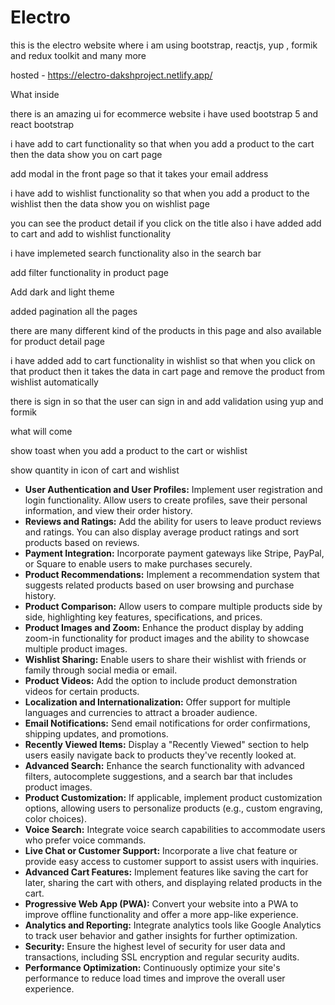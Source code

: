 # Electro
this is the electro website where i am using bootstrap, reactjs, yup , formik and redux toolkit and many more

hosted - https://electro-dakshproject.netlify.app/

What inside

there is an amazing ui for ecommerce website i have used bootstrap 5 and react bootstrap

i have add to cart functionality so that when you add a product to the cart then the data show you on cart page

add modal in the front page so that it takes your email address

i have add to wishlist functionality so that when you add a product to the wishlist then the data show you on wishlist page

you can see the product detail if you click on the title also i have added add to cart and add to wishlist functionality

i have implemeted search functionality also in the search bar

add filter functionality in product page

Add dark and light theme

added pagination all the pages

there are many different kind of the products in this page and also available for product detail page

i have added add to cart functionality in wishlist so that when you click on that product then it takes the data in cart page and remove the product from wishlist automatically

there is sign in so that the user can sign in and add validation using yup and formik 

what will come

show toast when you add a product to the cart or wishlist

show quantity in icon of cart and wishlist

- **User Authentication and User Profiles:** Implement user registration and login functionality. Allow users to create profiles, save their personal information, and view their order history.
- **Reviews and Ratings:** Add the ability for users to leave product reviews and ratings. You can also display average product ratings and sort products based on reviews.
- **Payment Integration:** Incorporate payment gateways like Stripe, PayPal, or Square to enable users to make purchases securely.
- **Product Recommendations:** Implement a recommendation system that suggests related products based on user browsing and purchase history.
- **Product Comparison:** Allow users to compare multiple products side by side, highlighting key features, specifications, and prices.
- **Product Images and Zoom:** Enhance the product display by adding zoom-in functionality for product images and the ability to showcase multiple product images.
- **Wishlist Sharing:** Enable users to share their wishlist with friends or family through social media or email.
- **Product Videos:** Add the option to include product demonstration videos for certain products.
- **Localization and Internationalization:** Offer support for multiple languages and currencies to attract a broader audience.
- **Email Notifications:** Send email notifications for order confirmations, shipping updates, and promotions.
- **Recently Viewed Items:** Display a "Recently Viewed" section to help users easily navigate back to products they've recently looked at.
- **Advanced Search:** Enhance the search functionality with advanced filters, autocomplete suggestions, and a search bar that includes product images.
- **Product Customization:** If applicable, implement product customization options, allowing users to personalize products (e.g., custom engraving, color choices).
- **Voice Search:** Integrate voice search capabilities to accommodate users who prefer voice commands.
- **Live Chat or Customer Support:** Incorporate a live chat feature or provide easy access to customer support to assist users with inquiries.
- **Advanced Cart Features:** Implement features like saving the cart for later, sharing the cart with others, and displaying related products in the cart.
- **Progressive Web App (PWA):** Convert your website into a PWA to improve offline functionality and offer a more app-like experience.
- **Analytics and Reporting:** Integrate analytics tools like Google Analytics to track user behavior and gather insights for further optimization.
- **Security:** Ensure the highest level of security for user data and transactions, including SSL encryption and regular security audits.
- **Performance Optimization:** Continuously optimize your site's performance to reduce load times and improve the overall user experience.
